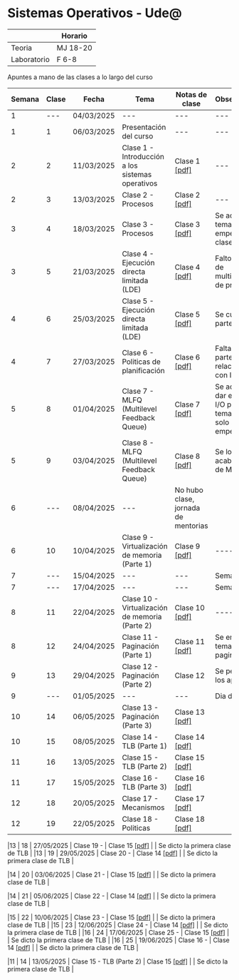 # Sistemas Operativos - Ude@

|   |Horario|
|---|---|
|Teoria|MJ 18-20|
|Laboratorio|F 6-8|

Apuntes a mano de las clases a lo largo del curso

|Semana	| Clase	| Fecha | Tema | Notas de clase | Observaciones |
|----|----|----|----|----|----|
|1	 | --- | 04/03/2025 | --- | --- | --- |
|1	 | 1 | 06/03/2025 | Presentación del curso | --- | --- |
|2   | 2 | 11/03/2025 | Clase 1 - Introducción a los sistemas operativos | Clase 1 [[pdf]](so-clase1_11-03-2025.pdf) | --- |
|2   | 3 | 13/03/2025 | Clase 2 - Procesos | Clase 2 [[pdf]](so-clase2_13-03-2025.pdf) | --- |
|3   | 4 | 18/03/2025 | Clase 3 - Procesos | Clase 3 [[pdf]](so-clase3_18-03-2025.pdf) |Se acabo el tema empezado la clase anterior |
|3   | 5 | 21/03/2025 | Clase 4 - Ejecución directa limitada (LDE) | Clase 4 [[pdf]](so-clase4_21-03-2025.pdf) | Falto la parte de multiplexación de procesos  |
|4   | 6 | 25/03/2025 | Clase 5 - Ejecución directa limitada (LDE) | Clase 5 [[pdf]](so-clase5_25-03-2025.pdf) | Se culmino la parte faltante  ||
|4   | 7 | 27/03/2025 | Clase 6 - Politicas de planificación | Clase 6 [[pdf]](so-clase6_27-03-2025.pdf) | Falta explicar la parte relacionada con I/O ||
|5   | 8 | 01/04/2025 | Clase 7 - MLFQ (Multilevel Feedback Queue) | Clase 7 [[pdf]](so-clase7_01-04-2025.pdf) | Se acabo de dar el tema de I/O pero el tema de MLFQ solo se pudo empezar |
|5   | 9 | 03/04/2025 | Clase 8 - MLFQ (Multilevel Feedback Queue) | Clase 8 [[pdf]](so-clase8_03-04-2025.pdf) | Se logro acabar el tema de MLFQ |
|6   | --- | 08/04/2025 | --- | No hubo clase, jornada de mentorias |
|6   | 10 | 10/04/2025 | Clase 9 - Virtualización de memoria (Parte 1) | Clase 9 [[pdf]](so-clase9_11-04-2025.pdf) | ---- |
|7   | --- | 15/04/2025 | --- | --- | Semana Santa |
|7   | --- | 17/04/2025 | --- | --- | Semana Santa |
|8   | 11 | 22/04/2025 | Clase 10 - Virtualización de memoria (Parte 2) | Clase 10 [[pdf]](so-clase10_22-04-2025.pdf) | ---- |
|8   | 12 | 24/04/2025 | Clase 11 - Paginación (Parte 1) | Clase 11 [[pdf]](so-clase11_24-04-2025.pdf) | Se empezo el tema de paginación |
|9   | 13 | 29/04/2025 | Clase 12 - Paginación (Parte 2) | Clase 12 | Se perdieron los apuntes |
|9   | --- | 01/05/2025 | --- | --- | Dia del trabajo |
|10  | 14 | 06/05/2025 | Clase 13 - Paginación (Parte 3) | Clase 13 [[pdf]](so_clase13_06-05-2025.pdf) | | Se acabo de dictar el tema de paginación |
|10  | 15 | 08/05/2025 | Clase 14 - TLB (Parte 1) | Clase 14 [[pdf]](so_clase14_08-05-2025.pdf) | | Se dicto la primera clase de TLB |
|11  | 16 | 13/05/2025 | Clase 15 - TLB (Parte 2) | Clase 15 [[pdf]](so_clase15_13-05-2025.pdf) | | Se dicto la segunda clase de TLB |
|11  | 17 | 15/05/2025 | Clase 16 - TLB (Parte 3)  | Clase 16 [[pdf]](so_clase16_05-05-2025.pdf) | | Se dicto la tercera clase de TLB |
|12  | 18 | 20/05/2025 | Clase 17 - Mecanismos | Clase 17 [[pdf]](so_clase17_20-05-2025.pdf) | |  |
|12  | 19 | 22/05/2025 | Clase 18 - Politicas | Clase 18 [[pdf]](so_clase18_22-05-2025.pdf) | | |

|13   | 18 | 27/05/2025 | Clase 19 - | Clase 15 [[pdf]](so_clase15_13-05-2025.pdf) | | Se dicto la primera clase de TLB |
|13   | 19 | 29/05/2025 | Clase 20 - | Clase 14 [[pdf]](so_clase14_08-05-2025.pdf) | | Se dicto la primera clase de TLB |

|14   | 20 | 03/06/2025 | Clase 21 - | Clase 15 [[pdf]](so_clase15_13-05-2025.pdf) | | Se dicto la primera clase de TLB |

|14   | 21 | 05/06/2025 | Clase 22 - | Clase 14 [[pdf]](so_clase14_08-05-2025.pdf) | | Se dicto la primera clase de TLB |

|15   | 22 | 10/06/2025 | Clase 23 - | Clase 15 [[pdf]](so_clase15_13-05-2025.pdf) | | Se dicto la primera clase de TLB |
|15   | 23 | 12/06/2025 | Clase 24 - | Clase 14 [[pdf]](so_clase14_08-05-2025.pdf) | | Se dicto la primera clase de TLB |
|16   | 24 | 17/06/2025 | Clase 25 - | Clase 15 [[pdf]](so_clase15_13-05-2025.pdf) | | Se dicto la primera clase de TLB |
|16   | 25 | 19/06/2025 | Clase 16 - | Clase 14 [[pdf]](so_clase14_08-05-2025.pdf) | | Se dicto la primera clase de TLB |



|11   | 14 | 13/05/2025 | Clase 15 - TLB (Parte 2) | Clase 15 [[pdf]](so_clase15_13-05-2025.pdf) | | Se dicto la primera clase de TLB |
